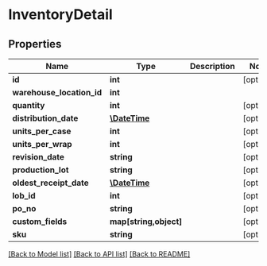 # InventoryDetail

## Properties
Name | Type | Description | Notes
------------ | ------------- | ------------- | -------------
**id** | **int** |  | [optional] 
**warehouse_location_id** | **int** |  | 
**quantity** | **int** |  | [optional] 
**distribution_date** | [**\DateTime**](\DateTime.md) |  | [optional] 
**units_per_case** | **int** |  | [optional] 
**units_per_wrap** | **int** |  | [optional] 
**revision_date** | **string** |  | [optional] 
**production_lot** | **string** |  | [optional] 
**oldest_receipt_date** | [**\DateTime**](\DateTime.md) |  | [optional] 
**lob_id** | **int** |  | [optional] 
**po_no** | **string** |  | [optional] 
**custom_fields** | **map[string,object]** |  | [optional] 
**sku** | **string** |  | [optional] 

[[Back to Model list]](../README.md#documentation-for-models) [[Back to API list]](../README.md#documentation-for-api-endpoints) [[Back to README]](../README.md)


